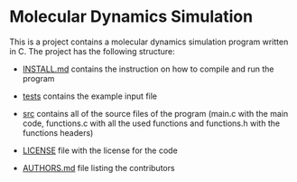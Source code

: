 # Molecular Dynamics Simulation
This is a project contains a molecular dynamics simulation program written in C. The project has the following structure:
- [INSTALL.md](INSTALL.md) contains the instruction on how to compile and run the program
- [tests](tests) contains the example input file
- [src](src) contains all of the source files of the program (main.c with the main code, functions.c with all the used functions and functions.h with the functions headers)

- [LICENSE](LICENSE) file with the license for the code
- [AUTHORS.md](AUTHORS.md) file listing the contributors
